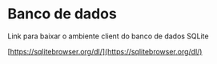 # Banco de dados

Link para baixar o ambiente client do banco de dados SQLite

[https://sqlitebrowser.org/dl/](https://sqlitebrowser.org/dl/)

